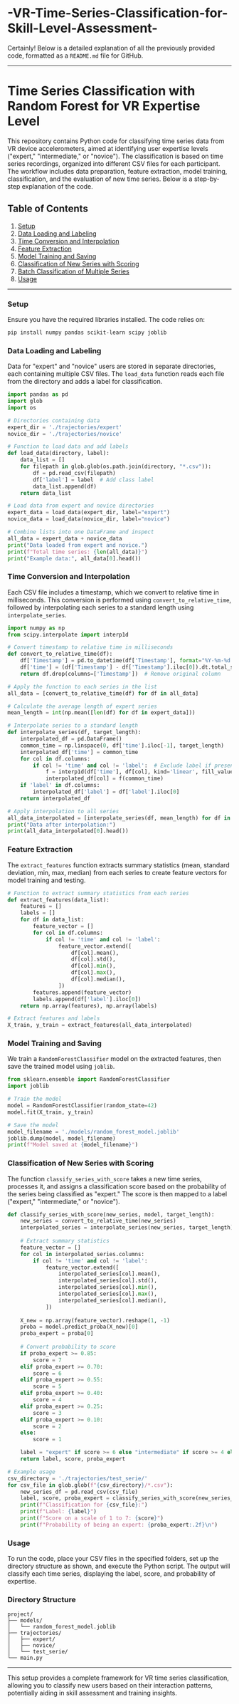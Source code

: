 # -VR-Time-Series-Classification-for-Skill-Level-Assessment-
Certainly! Below is a detailed explanation of all the previously provided code, formatted as a `README.md` file for GitHub.

---

# Time Series Classification with Random Forest for VR Expertise Level

This repository contains Python code for classifying time series data from VR device accelerometers, aimed at identifying user expertise levels ("expert," "intermediate," or "novice"). The classification is based on time series recordings, organized into different CSV files for each participant. The workflow includes data preparation, feature extraction, model training, classification, and the evaluation of new time series. Below is a step-by-step explanation of the code.

## Table of Contents
1. [Setup](#setup)
2. [Data Loading and Labeling](#data-loading-and-labeling)
3. [Time Conversion and Interpolation](#time-conversion-and-interpolation)
4. [Feature Extraction](#feature-extraction)
5. [Model Training and Saving](#model-training-and-saving)
6. [Classification of New Series with Scoring](#classification-of-new-series-with-scoring)
7. [Batch Classification of Multiple Series](#batch-classification-of-multiple-series)
8. [Usage](#usage)

---

### Setup

Ensure you have the required libraries installed. The code relies on:
```bash
pip install numpy pandas scikit-learn scipy joblib
```

### Data Loading and Labeling

Data for "expert" and "novice" users are stored in separate directories, each containing multiple CSV files. The `load_data` function reads each file from the directory and adds a label for classification.

```python
import pandas as pd
import glob
import os

# Directories containing data
expert_dir = './trajectories/expert'
novice_dir = './trajectories/novice'

# Function to load data and add labels
def load_data(directory, label):
    data_list = []
    for filepath in glob.glob(os.path.join(directory, "*.csv")):
        df = pd.read_csv(filepath)
        df['label'] = label  # Add class label
        data_list.append(df)
    return data_list

# Load data from expert and novice directories
expert_data = load_data(expert_dir, label="expert")
novice_data = load_data(novice_dir, label="novice")

# Combine lists into one DataFrame and inspect
all_data = expert_data + novice_data
print("Data loaded from expert and novice.")
print(f"Total time series: {len(all_data)}")
print("Example data:", all_data[0].head())
```

### Time Conversion and Interpolation

Each CSV file includes a timestamp, which we convert to relative time in milliseconds. This conversion is performed using `convert_to_relative_time`, followed by interpolating each series to a standard length using `interpolate_series`.

```python
import numpy as np
from scipy.interpolate import interp1d

# Convert timestamp to relative time in milliseconds
def convert_to_relative_time(df):
    df['Timestamp'] = pd.to_datetime(df['Timestamp'], format="%Y-%m-%d %H:%M:%S.%f")
    df['time'] = (df['Timestamp'] - df['Timestamp'].iloc[0]).dt.total_seconds() * 1000
    return df.drop(columns=['Timestamp'])  # Remove original column

# Apply the function to each series in the list
all_data = [convert_to_relative_time(df) for df in all_data]

# Calculate the average length of expert series
mean_length = int(np.mean([len(df) for df in expert_data]))

# Interpolate series to a standard length
def interpolate_series(df, target_length):
    interpolated_df = pd.DataFrame()
    common_time = np.linspace(0, df['time'].iloc[-1], target_length)
    interpolated_df['time'] = common_time
    for col in df.columns:
        if col != 'time' and col != 'label':  # Exclude label if present
            f = interp1d(df['time'], df[col], kind='linear', fill_value="extrapolate")
            interpolated_df[col] = f(common_time)
    if 'label' in df.columns:
        interpolated_df['label'] = df['label'].iloc[0]
    return interpolated_df

# Apply interpolation to all series
all_data_interpolated = [interpolate_series(df, mean_length) for df in all_data]
print("Data after interpolation:")
print(all_data_interpolated[0].head())
```

### Feature Extraction

The `extract_features` function extracts summary statistics (mean, standard deviation, min, max, median) from each series to create feature vectors for model training and testing.

```python
# Function to extract summary statistics from each series
def extract_features(data_list):
    features = []
    labels = []
    for df in data_list:
        feature_vector = []
        for col in df.columns:
            if col != 'time' and col != 'label':
                feature_vector.extend([
                    df[col].mean(),
                    df[col].std(),
                    df[col].min(),
                    df[col].max(),
                    df[col].median(),
                ])
        features.append(feature_vector)
        labels.append(df['label'].iloc[0])
    return np.array(features), np.array(labels)

# Extract features and labels
X_train, y_train = extract_features(all_data_interpolated)
```

### Model Training and Saving

We train a `RandomForestClassifier` model on the extracted features, then save the trained model using `joblib`.

```python
from sklearn.ensemble import RandomForestClassifier
import joblib

# Train the model
model = RandomForestClassifier(random_state=42)
model.fit(X_train, y_train)

# Save the model
model_filename = './models/random_forest_model.joblib'
joblib.dump(model, model_filename)
print(f"Model saved at {model_filename}")
```

### Classification of New Series with Scoring

The function `classify_series_with_score` takes a new time series, processes it, and assigns a classification score based on the probability of the series being classified as "expert." The score is then mapped to a label ("expert," "intermediate," or "novice").

```python
def classify_series_with_score(new_series, model, target_length):
    new_series = convert_to_relative_time(new_series)
    interpolated_series = interpolate_series(new_series, target_length)
    
    # Extract summary statistics
    feature_vector = []
    for col in interpolated_series.columns:
        if col != 'time' and col != 'label':
            feature_vector.extend([
                interpolated_series[col].mean(),
                interpolated_series[col].std(),
                interpolated_series[col].min(),
                interpolated_series[col].max(),
                interpolated_series[col].median(),
            ])
    
    X_new = np.array(feature_vector).reshape(1, -1)
    proba = model.predict_proba(X_new)[0]
    proba_expert = proba[0]
    
    # Convert probability to score
    if proba_expert >= 0.85:
        score = 7
    elif proba_expert >= 0.70:
        score = 6
    elif proba_expert >= 0.55:
        score = 5
    elif proba_expert >= 0.40:
        score = 4
    elif proba_expert >= 0.25:
        score = 3
    elif proba_expert >= 0.10:
        score = 2
    else:
        score = 1

    label = "expert" if score >= 6 else "intermediate" if score >= 4 else "novice"
    return label, score, proba_expert

# Example usage
csv_directory = './trajectories/test_serie/'
for csv_file in glob.glob(f"{csv_directory}/*.csv"):
    new_series_df = pd.read_csv(csv_file)
    label, score, proba_expert = classify_series_with_score(new_series_df, model, mean_length)
    print(f"Classification for {csv_file}:")
    print(f"Label: {label}")
    print(f"Score on a scale of 1 to 7: {score}")
    print(f"Probability of being an expert: {proba_expert:.2f}\n")
```

### Usage

To run the code, place your CSV files in the specified folders, set up the directory structure as shown, and execute the Python script. The output will classify each time series, displaying the label, score, and probability of expertise.

### Directory Structure

```
project/
├── models/
│   └── random_forest_model.joblib
├── trajectories/
│   ├── expert/
│   ├── novice/
│   └── test_serie/
└── main.py
```

---

This setup provides a complete framework for VR time series classification, allowing you to classify new users based on their interaction patterns, potentially aiding in skill assessment and training insights.

